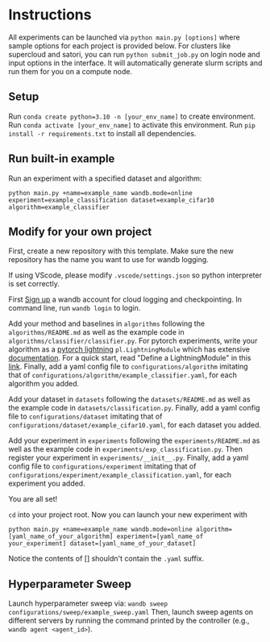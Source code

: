 # Instructions

All experiments can be launched via `python main.py [options]` where sample options for each project is provided below.
For clusters like supercloud and satori, you can run `python submit_job.py` on login node and input options in
the interface. It will automatically generate slurm scripts and run them for you on a compute node.

## Setup

Run `conda create python=3.10 -n [your_env_name]` to create environment.
Run `conda activate [your_env_name]` to activate this environment.
Run `pip install -r requirements.txt` to install all dependencies.

## Run built-in example

Run an experiment with a specified dataset and algorithm:

`python main.py +name=example_name wandb.mode=online experiment=example_classification dataset=example_cifar10 algorithm=example_classifier`

## Modify for your own project

First, create a new repository with this template. Make sure the new repository has the name you want to use for wandb
logging.

If using VScode, please modify `.vscode/settings.json` so python interpreter is set correctly.

First [Sign up](https://wandb.ai/site) a wandb account for cloud logging and checkpointing. In command line, run `wandb login` to login.

Add your method and baselines in `algorithms` following the `algorithms/README.md` as well as the example code in
`algorithms/classifier/classifier.py`. For pytorch experiments, write your algorithm as a [pytorch lightning](https://github.com/Lightning-AI/lightning)
`pl.LightningModule` which has extensive
[documentation](https://lightning.ai/docs/pytorch/stable/). For a quick start, read "Define a LightningModule" in this [link](https://lightning.ai/docs/pytorch/stable/starter/introduction.html). Finally, add a yaml config file to `configurations/algorithm` imitating that of `configurations/algorithm/example_classifier.yaml`, for each algorithm you added.

Add your dataset in `datasets` following the `datasets/README.md` as well as the example code in
`datasets/classification.py`. Finally, add a yaml config file to `configurations/dataset` imitating that of
`configurations/dataset/example_cifar10.yaml`, for each dataset you added.

Add your experiment in `experiments` following the `experiments/README.md` as well as the example code in
`experiments/exp_classification.py`. Then register your experiment in `experiments/__init__.py`.
Finally, add a yaml config file to `configurations/experiment` imitating that of
`configurations/experiment/example_classification.yaml`, for each experiment you added.

You are all set!

`cd` into your project root. Now you can launch your new experiment with

`python main.py +name=example_name wandb.mode=online algorithm=[yaml_name_of_your_algorithm] experiment=[yaml_name_of your_experiment] dataset=[yaml_name_of_your_dataset]`

Notice the contents of [] shouldn't contain the `.yaml` suffix.

## Hyperparameter Sweep

Launch hyperparameter sweep via: `wandb sweep configurations/sweep/example_sweep.yaml`
Then, launch sweep agents on different servers by running the command printed by the controller (e.g., `wandb agent <agent_id>`).
